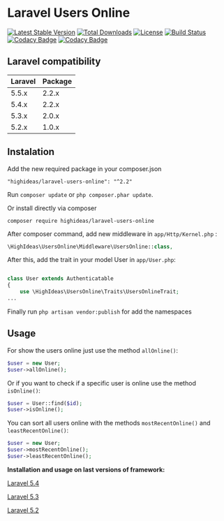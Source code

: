 # Laravel Users Online

[![Latest Stable Version](https://poser.pugx.org/highideas/laravel-users-online/v/stable)](https://packagist.org/packages/highideas/laravel-users-online)
[![Total Downloads](https://poser.pugx.org/highideas/laravel-users-online/downloads)](https://packagist.org/packages/highideas/laravel-users-online)
[![License](https://poser.pugx.org/highideas/laravel-users-online/license)](https://packagist.org/packages/highideas/laravel-users-online)
[![Build Status](https://travis-ci.org/highideas/laravel-users-online.svg?branch=master)](https://travis-ci.org/highideas/laravel-users-online)
[![Codacy Badge](https://api.codacy.com/project/badge/grade/22e4eb8b71e14c24adccd8edbbd45682)](https://www.codacy.com/app/HighIdeas/laravel-users-online)
[![Codacy Badge](https://api.codacy.com/project/badge/coverage/22e4eb8b71e14c24adccd8edbbd45682)](https://www.codacy.com/app/HighIdeas/laravel-users-online)

## Laravel compatibility

 Laravel      | Package
:-------------|:----------
  5.5.x        | 2.2.x
  5.4.x        | 2.2.x
  5.3.x        | 2.0.x
  5.2.x        | 1.0.x

## Instalation

Add the new required package in your composer.json

```
"highideas/laravel-users-online": "^2.2"
```
Run `composer update` or `php composer.phar update`.

Or install directly via composer

```
composer require highideas/laravel-users-online
```

After composer command, add new middleware in `app/Http/Kernel.php` :

```php
\HighIdeas\UsersOnline\Middleware\UsersOnline::class,
```

After this, add the trait in your model User in `app/User.php`:

```php

class User extends Authenticatable
{
    use \HighIdeas\UsersOnline\Traits\UsersOnlineTrait;
...

```
Finally run `php artisan vendor:publish` for add the namespaces

## Usage

For show the users online just use the method `allOnline()`:

```php
$user = new User;
$user->allOnline();
```
Or if you want to check if a specific user is online use the method `isOnline()`:

```php
$user = User::find($id);
$user->isOnline();
```

You can sort all users online with the methods `mostRecentOnline()` and `leastRecentOnline()`:

```php
$user = new User;
$user->mostRecentOnline();
$user->leastRecentOnline();
```

**Installation and usage on last versions of framework:**

[Laravel 5.4](instructions/5.4.md)

[Laravel 5.3](instructions/5.3.md)

[Laravel 5.2](instructions/5.2.md)
